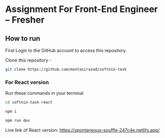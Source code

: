 # Assignment For Front-End Engineer – Fresher

## How to run

First Login to the GitHub account to access this repository.

Clone this repository -

```sh
git clone https://github.com/montasirazad/softnio-task
```


### For React version

Run these commands in your terminal

```sh
cd softnio-task-react
```

```sh
npm i
```

```sh
npm run dev
```

Live link of React version: https://spontaneous-souffle-247c4e.netlify.app/
